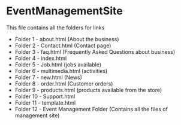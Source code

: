 # EventManagementSite

This file contains all the folders for links

+ Folder 1 - about.html (About the business)
+ Folder 2 - Contact.html (Contact page)
+ Folder 3 - faq.html (Frequently Asked Questions about business)
+ Folder 4 - index.html
+ Folder 5 - Job.html (jobs available)
+ Folder 6 - multimedia.html (activities)
+ Folder 7 - new.html (News)
+ Folder 8 - order.html (Customer orders)
+ Folder 9 - products.html (products available from the store)
+ Folder 10 - Support.html
+ Folder 11 - template.html
+ Folder 12 - Event Management Folder (Contains all the files of management site)
